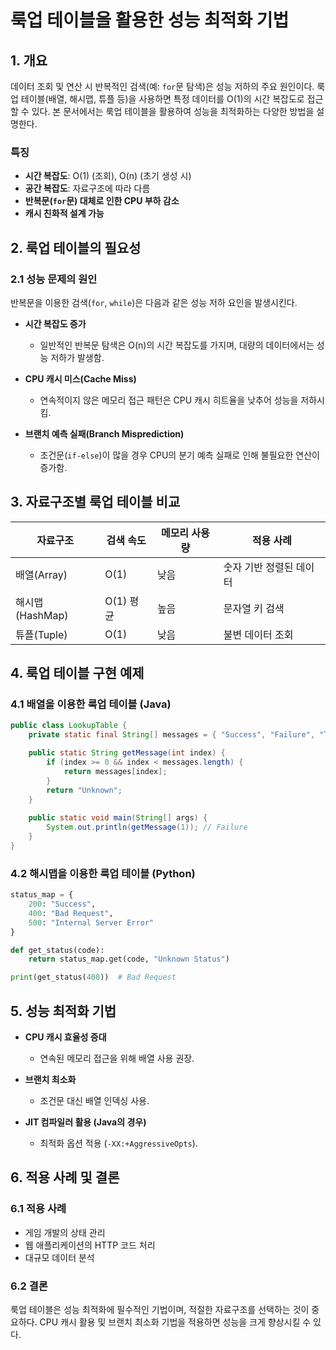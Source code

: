 # 룩업 테이블을 활용한 성능 최적화 기법

## 1. 개요
데이터 조회 및 연산 시 반복적인 검색(예: `for`문 탐색)은 성능 저하의 주요 원인이다. 룩업 테이블(배열, 해시맵, 튜플 등)을 사용하면 특정 데이터를 O(1)의 시간 복잡도로 접근할 수 있다. 본 문서에서는 룩업 테이블을 활용하여 성능을 최적화하는 다양한 방법을 설명한다.

### 특징
- **시간 복잡도**: O(1) (조회), O(n) (초기 생성 시)
- **공간 복잡도**: 자료구조에 따라 다름
- **반복문(`for`문) 대체로 인한 CPU 부하 감소**
- **캐시 친화적 설계 가능**

## 2. 룩업 테이블의 필요성

### 2.1 성능 문제의 원인
반복문을 이용한 검색(`for`, `while`)은 다음과 같은 성능 저하 요인을 발생시킨다.

- **시간 복잡도 증가**  
  - 일반적인 반복문 탐색은 O(n)의 시간 복잡도를 가지며, 대량의 데이터에서는 성능 저하가 발생함.

- **CPU 캐시 미스(Cache Miss)**  
  - 연속적이지 않은 메모리 접근 패턴은 CPU 캐시 히트율을 낮추어 성능을 저하시킴.

- **브랜치 예측 실패(Branch Misprediction)**  
  - 조건문(`if-else`)이 많을 경우 CPU의 분기 예측 실패로 인해 불필요한 연산이 증가함.

## 3. 자료구조별 룩업 테이블 비교

| 자료구조 | 검색 속도 | 메모리 사용량 | 적용 사례 |
|---------|----------|--------------|-----------|
| 배열(Array) | O(1) | 낮음 | 숫자 기반 정렬된 데이터 |
| 해시맵(HashMap) | O(1) 평균 | 높음 | 문자열 키 검색 |
| 튜플(Tuple) | O(1) | 낮음 | 불변 데이터 조회 |

## 4. 룩업 테이블 구현 예제

### 4.1 배열을 이용한 룩업 테이블 (Java)
```java
public class LookupTable {
    private static final String[] messages = { "Success", "Failure", "Timeout" };

    public static String getMessage(int index) {
        if (index >= 0 && index < messages.length) {
            return messages[index];
        }
        return "Unknown";
    }
    
    public static void main(String[] args) {
        System.out.println(getMessage(1)); // Failure
    }
}
```

### 4.2 해시맵을 이용한 룩업 테이블 (Python)
```python
status_map = {
    200: "Success",
    400: "Bad Request",
    500: "Internal Server Error"
}

def get_status(code):
    return status_map.get(code, "Unknown Status")

print(get_status(400))  # Bad Request
```

## 5. 성능 최적화 기법

- **CPU 캐시 효율성 증대**  
  - 연속된 메모리 접근을 위해 배열 사용 권장.

- **브랜치 최소화**  
  - 조건문 대신 배열 인덱싱 사용.

- **JIT 컴파일러 활용 (Java의 경우)**  
  - 최적화 옵션 적용 (`-XX:+AggressiveOpts`).

## 6. 적용 사례 및 결론

### 6.1 적용 사례
- 게임 개발의 상태 관리
- 웹 애플리케이션의 HTTP 코드 처리
- 대규모 데이터 분석

### 6.2 결론
룩업 테이블은 성능 최적화에 필수적인 기법이며, 적절한 자료구조를 선택하는 것이 중요하다. CPU 캐시 활용 및 브랜치 최소화 기법을 적용하면 성능을 크게 향상시킬 수 있다.
